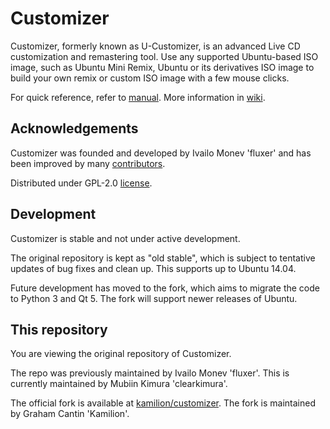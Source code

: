 Customizer
==========

Customizer, formerly known as U-Customizer, is an advanced Live CD customization
and remastering tool. Use any supported Ubuntu-based ISO image, such as Ubuntu
Mini Remix, Ubuntu or its derivatives ISO image to build your own remix or custom
ISO image with a few mouse clicks.

For quick reference, refer to [manual]. More information in [wiki].

Acknowledgements
----------------

Customizer was founded and developed by Ivailo Monev 'fluxer' and has been
improved by many [contributors].

Distributed under GPL-2.0 [license].

Development
-----------

Customizer is stable and not under active development.

The original repository is kept as "old stable", which is subject to tentative
updates of bug fixes and clean up. This supports up to Ubuntu 14.04.

Future development has moved to the fork, which aims to migrate the code
to Python 3 and Qt 5. The fork will support newer releases of Ubuntu.

This repository
---------------

You are viewing the original repository of Customizer.

The repo was previously maintained by Ivailo Monev 'fluxer'.
This is currently maintained by Mubiin Kimura 'clearkimura'.

The official fork is available at [kamilion/customizer].
The fork is maintained by Graham Cantin 'Kamilion'.


[manual]: ./../blob/pre413/docs/manual.md
[wiki]: ./../wiki
[Contributors]: ./../blob/pre413/Contributors
[license]: ./../blob/pre413/COPYING
[kamilion/customizer]: https://github.com/kamilion/customizer
